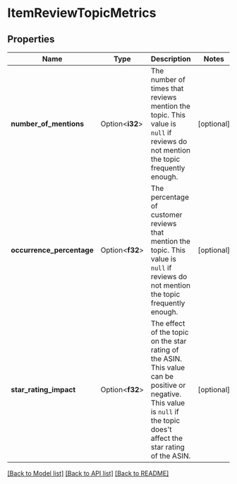 # ItemReviewTopicMetrics

## Properties

Name | Type | Description | Notes
------------ | ------------- | ------------- | -------------
**number_of_mentions** | Option<**i32**> | The number of times that reviews mention the topic. This value is `null` if reviews do not mention the topic frequently enough. | [optional]
**occurrence_percentage** | Option<**f32**> | The percentage of customer reviews that mention the topic. This value is `null` if reviews do not mention the topic frequently enough. | [optional]
**star_rating_impact** | Option<**f32**> | The effect of the topic on the star rating of the ASIN. This value can be positive or negative. This value is `null` if the topic does't affect the star rating of the ASIN. | [optional]

[[Back to Model list]](../README.md#documentation-for-models) [[Back to API list]](../README.md#documentation-for-api-endpoints) [[Back to README]](../README.md)


